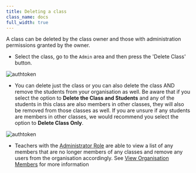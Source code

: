 ```yaml
---
title: Deleting a class
class_name: docs
full_width: true
---
```


A class can be deleted by the class owner and those with administration permissions granted by the owner.

- Select the class, go to the `Admin` area and then press the 'Delete Class' button.

<img alt="authtoken" src="/img/docs/class_delete.png" class="simple"/>

- You can delete just the class or you can also delete the class AND remove the students from your organisation as well. Be aware that if you select the option to **Delete the Class and Students** and any of the students in this class are also members in other classes, they will also be removed from those classes as well. If you are unsure if any students are members in other classes, we would recommend you select the option to **Delete Class Only**. 

<img alt="authtoken" src="/img/docs/deleteclass.png" class="simple"/>

- Teachers with the [Administrator Role](/docs/teacher/create/adminrole/) are able to view a list of any members that are no longer members of any classes and remove any users from the organisation accordingly. See [View Organisation Members](/docs/teacher/create/viewmembers/) for more information

